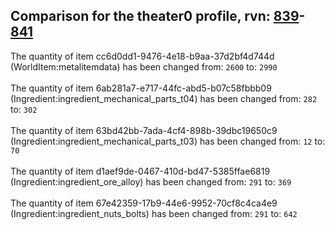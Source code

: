 ## Comparison for the theater0 profile, rvn: [839](https://github.com/PRO100KatYT/FortniteProfileRevisions/tree/main/profiles/theater0/839%20theater0.json)-[841](https://github.com/PRO100KatYT/FortniteProfileRevisions/tree/main/profiles/theater0/841%20theater0.json)

The quantity of item cc6d0dd1-9476-4e18-b9aa-37d2bf4d744d (WorldItem:metalitemdata) has been changed from: `2600` to: `2990`
<br><br>
The quantity of item 6ab281a7-e717-44fc-abd5-b07c58fbbb09 (Ingredient:ingredient_mechanical_parts_t04) has been changed from: `282` to: `302`
<br><br>
The quantity of item 63bd42bb-7ada-4cf4-898b-39dbc19650c9 (Ingredient:ingredient_mechanical_parts_t03) has been changed from: `12` to: `70`
<br><br>
The quantity of item d1aef9de-0467-410d-bd47-5385ffae6819 (Ingredient:ingredient_ore_alloy) has been changed from: `291` to: `369`
<br><br>
The quantity of item 67e42359-17b9-44e6-9952-70cf8c4ca4e9 (Ingredient:ingredient_nuts_bolts) has been changed from: `291` to: `642`
<br><br>
